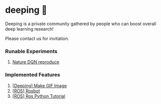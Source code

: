 # deeping 🐳

Deeping is a private community gathered by people who can boost overall deep learning research! 

Please contact us for invitation. 


### Runable Experiments 

1. [Nature DQN reproduce](docs/experiments/breakout_with_nature_dqn/README.md)



### Implemented Features 

1. [[Deeping] Make GIF Image](docs/deeping/make_gif.MD)
2. [[ROS] Rosbot](docs/rosbot.md)
3. [[ROS] Ros Python Tutorial](docs/ros_talker_listener.md)

